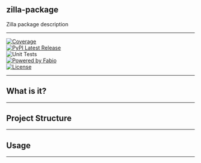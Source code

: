 
## zilla-package
Zilla package description
<hr>

[![Coverage](https://codecov.io/github/fabiobove-dr/zilla-package/coverage.svg?branch=main)](https://codecov.io/gh/fabiobove-dr/zilla-package)  <br>
[![PyPI Latest Release](https://img.shields.io/pypi/v/zilla-package.svg)](https://pypi.org/project/zilla-package/)  <br>
![Unit Tests](https://github.com/fabiobove-dr/zilla-package/actions/workflows/codecov.yml/badge.svg)<br>
[![Powered by Fabio](https://img.shields.io/badge/Author-Fabio%20Bove-orange.svg?style=flat&colorA=E1523D&colorB=007D8A)]()  <br>
[![License](https://img.shields.io/github/license/fabiobove-dr/zilla-package.svg)](https://github.com/fabiobove-dr/zilla-package/blob/main/LICENSE)<br>

---

## What is it?

---

## Project Structure

---

## Usage

---